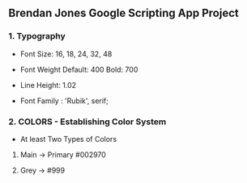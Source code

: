## Brendan Jones Google Scripting App Project

### 1. Typography

- Font Size: 16, 18, 24, 32, 48

- Font Weight
  Default: 400
  Bold: 700

- Line Height: 1.02

- Font Family : 'Rubik', serif;

### 2. COLORS - Establishing Color System

- At least Two Types of Colors

1. Main -> Primary #002970

2. Grey -> #999
